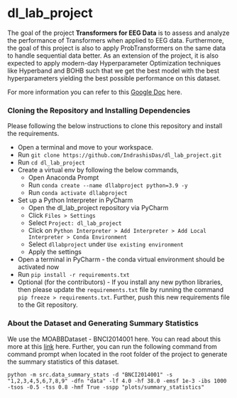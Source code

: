 # dl_lab_project

The goal of the project **Transformers for EEG Data** is to assess and analyze the performance of Transformers when 
applied to EEG data. Furthermore, the goal of this project is also to apply ProbTransformers on the same data to 
handle sequential data better. As an extension of the project, it is also expected to apply modern-day Hyperparameter 
Optimization techniques like Hyperband and BOHB such that we get the best model with the best hyperparameters yielding 
the best possible performance on this dataset.

For more information you can refer to this 
[Google Doc](https://docs.google.com/document/d/1N7uG7VsaE7LVqsaoxjrBQCio4SGWjhkmxrTy3-VaLP8/edit?usp=sharing) here.

### Cloning the Repository and Installing Dependencies
Please following the below instructions to clone this repository and install the requirements.

- Open a terminal and move to your workspace.
- Run `git clone https://github.com/IndrashisDas/dl_lab_project.git`
- Run `cd dl_lab_project`
- Create a virtual env by following the below commands,
  - Open Anaconda Prompt
  - Run `conda create --name dllabproject python=3.9 -y`
  - Run `conda activate dllabproject`
- Set up a Python Interpreter in PyCharm
  - Open the dl_lab_project repository via PyCharm
  - Click `Files > Settings`
  - Select `Project: dl_lab_project`
  - Click on `Python Interpreter > Add Interpreter > Add Local Interpreter > Conda Environment`
  - Select `dllabproject` under `Use existing environment` 
  - Apply the settings
- Open a terminal in PyCharm - the conda virtual environment should be activated now
- Run `pip install -r requirements.txt`
- Optional (for the contributors) - If you install any new python libraries, then please update the 
`requirements.txt` file by running the command `pip freeze > requirements.txt`. Further, push this new requirements 
file to the Git repository.

### About the Dataset and Generating Summary Statistics

We use the MOABBDataset - BNCI2014001 here. You can read about this more at this 
[link](http://moabb.neurotechx.com/docs/generated/moabb.datasets.BNCI2014001.html) here. Further, you can run the 
following command from command prompt when located in the root folder of the project to generate the summary 
statistics of this dataset.

`python -m src.data_summary_stats -d "BNCI2014001" -s "1,2,3,4,5,6,7,8,9" -dfn "data" -lf 4.0 -hf 38.0 -emsf 1e-3 -ibs 1000 -tsos -0.5 -tss 0.8 -hmf True -sspp "plots/summary_statistics"`